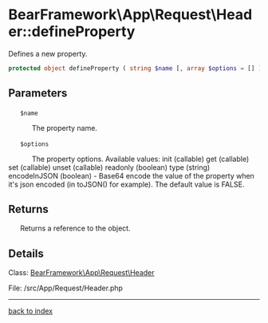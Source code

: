 # BearFramework\App\Request\Header::defineProperty

Defines a new property.

```php
protected object defineProperty ( string $name [, array $options = [] ] )
```

## Parameters

&nbsp;&nbsp;&nbsp;&nbsp;&nbsp;&nbsp;`$name`

&nbsp;&nbsp;&nbsp;&nbsp;&nbsp;&nbsp;&nbsp;&nbsp;&nbsp;&nbsp;&nbsp;&nbsp;The property name.

&nbsp;&nbsp;&nbsp;&nbsp;&nbsp;&nbsp;`$options`

&nbsp;&nbsp;&nbsp;&nbsp;&nbsp;&nbsp;&nbsp;&nbsp;&nbsp;&nbsp;&nbsp;&nbsp;The property options. Available values:
init (callable)
get (callable)
set (callable)
unset (callable)
readonly (boolean)
type (string)
encodeInJSON (boolean) - Base64 encode the value of the property when it's json encoded (in toJSON() for example). The default value is FALSE.

## Returns

&nbsp;&nbsp;&nbsp;&nbsp;&nbsp;&nbsp;Returns a reference to the object.

## Details

Class: [BearFramework\App\Request\Header](bearframework.app.request.header.class.md)

File: /src/App/Request/Header.php

---

[back to index](index.md)

